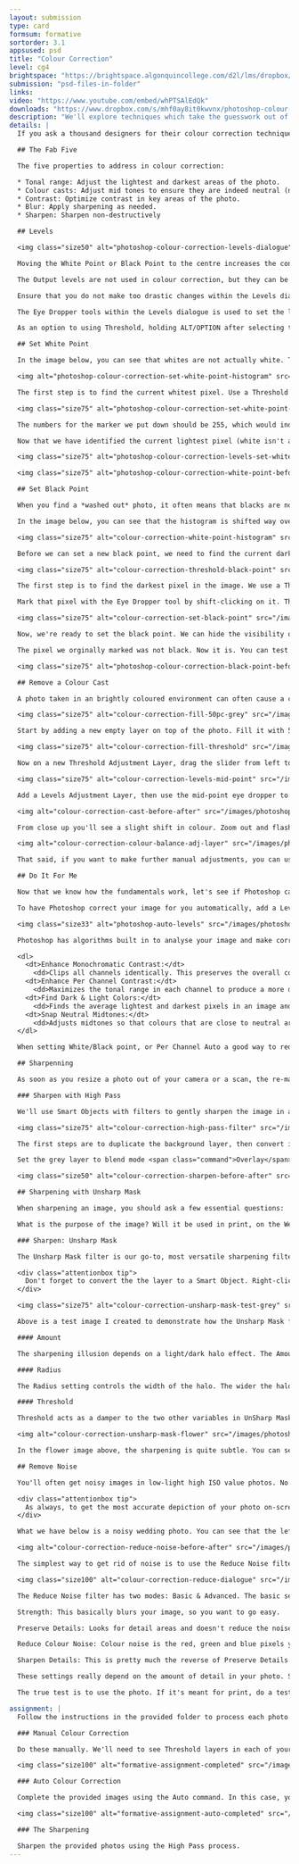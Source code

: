 ```yaml
---
layout: submission
type: card
formsum: formative
sortorder: 3.1
appsused: psd
title: "Colour Correction"
level: cg4
brightspace: "https://brightspace.algonquincollege.com/d2l/lms/dropbox/user/folder_submit_files.d2l?db=123820&grpid=0&isprv=&bp=0&ou=145538"
submission: "psd-files-in-folder"
links: 
video: "https://www.youtube.com/embed/whPTSAlEdQk"
downloads: "https://www.dropbox.com/s/mhf0ay8it0kwvnx/photoshop-colour-correction.zip?dl=1"
description: "We'll explore techniques which take the guesswork out of making colour corrections in Photoshop."
details: |
  If you ask a thousand designers for their colour correction techniques, you'd likely get a thousand different techniques. A large majority of them involve a lot of guesswork and subjective adjustments.

  ## The Fab Five

  The five properties to address in colour correction:

  * Tonal range: Adjust the lightest and darkest areas of the photo.
  * Colour casts: Adjust mid tones to ensure they are indeed neutral (no colour casts).
  * Contrast: Optimize contrast in key areas of the photo.
  * Blur: Apply sharpening as needed.
  * Sharpen: Sharpen non-destructively

  ## Levels

  <img class="size50" alt="photoshop-colour-correction-levels-dialogue" src="/images/photoshop-colour-correction/colour-correction-levels-dialogue.jpg">

  Moving the White Point or Black Point to the centre increases the contrast. Moving the mid point re-maps the mid tones of the image.

  The Output levels are not used in colour correction, but they can be used to compensate for the lack of tonal range in a specific output device.

  Ensure that you do not make too drastic changes within the Levels dialogue. This can cause banding (posterization).

  The Eye Dropper tools within the Levels dialogue is used to set the light, mid and black points in the image. Simply select one of the tools and click in the corresponding area of the image.

  As an option to using Threshold, holding ALT/OPTION after selecting the White/Black point adjustment tool will toggle Clipping preview and the Red pixels are the ones to target.

  ## Set White Point

  In the image below, you can see that whites are not actually white. That's what we need to correct. You don't need to guess at this. You can see the span indicated in the histogram that there's a whole range of white missing from the photo.

  <img alt="photoshop-colour-correction-set-white-point-histogram" src="/images/photoshop-colour-correction/colour-correction-set-white-point-histogram.jpg">

  The first step is to find the current whitest pixel. Use a Threshold Adjustment Layer. Move the slider from the right towards the left until a white pixel apears on the screen. You should zoom in to find the actual whitest pixel.

  <img class="size75" alt="photoshop-colour-correction-set-white-point-threshold" src="/images/photoshop-colour-correction/colour-correction-set-white-point-threshold.jpg">

  The numbers for the marker we put down should be 255, which would indicate a totally white white. White is 255 of 255. Black is 0/255.

  Now that we have identified the current lightest pixel (white isn't actually white) we'll use a Levels Adjustment Layer to make it actually white (255 of 255) without guess-work.

  <img class="size75" alt="photoshop-colour-correction-levels-set-white-point" src="/images/photoshop-colour-correction/colour-correction-levels-set-white-point.jpg">

  <img class="size75" alt="photoshop-colour-correction-white-point-before-after" src="/images/photoshop-colour-correction/colour-correction-white-point-before-after.jpg">

  ## Set Black Point

  When you find a *washed out* photo, it often means that blacks are not actually black. We'll find the current darkest pixel in the photo. We'll make it black, which will pull all the other pixels in a darker direction.

  In the image below, you can see that the histogram is shifted way over to the right. That means that the darkest colours in the photo are nowhere near black. We need to correct that.

  <img class="size75" alt="colour-correction-white-point-histogram" src="/images/photoshop-colour-correction/colour-correction-white-point-histogram.jpg">

  Before we can set a new black point, we need to find the current darkest pixel in our photo. The problem is that this darkest pixel isn't actually black.

  <img class="size75" alt="colour-correction-threshold-black-point" src="/images/photoshop-colour-correction/colour-correction-threshold-black-point.jpg">

  The first step is to find the darkest pixel in the image. We use a Threshold Adjustment Layer to do so. Add a Threshold Adjustment Layer. To find the black point, move the slider all the way to the left, then gradually move it towards the right, until a black pixel appears on the screen. You may need to zoom in to see the very first pixel.

  Mark that pixel with the Eye Dropper tool by shift-clicking on it. This will leave a marker, as shown above.

  <img class="size75" alt="colour-correction-set-black-point" src="/images/photoshop-colour-correction/colour-correction-set-black-point.jpg">

  Now, we're ready to set the black point. We can hide the visibility of the Threshold layer. Add a Levels Adjustment Layer. Use its Black Point tool to click on the marker you placed on the image. This will shift the histogram as shown above.

  The pixel we orginally marked was not black. Now it is. You can test this by zooming in on the marker, then sampling it with your Eye Dropper tool.

  <img class="size75" alt="photoshop-colour-correction-black-point-before-after" src="/images/photoshop-colour-correction/colour-correction-black-point-before-after.jpg">

  ## Remove a Colour Cast

  A photo taken in an brightly coloured environment can often cause a colour cast on the subject. We want to neutralize this effect. The first step is to determine what colour the cast is. For this, we'll use a cool little layers trick.

  <img class="size75" alt="colour-correction-fill-50pc-grey" src="/images/photoshop-colour-correction/colour-correction-fill-50pc-grey.jpg">

  Start by adding a new empty layer on top of the photo. Fill it with 50% grey. After you've filled the layer, switch the blend mode  to <span class="command">Difference</span> in the Layers panel.

  <img class="size75" alt="colour-correction-fill-threshold" src="/images/photoshop-colour-correction/colour-correction-fill-threshold.jpg">

  Now on a new Threshold Adjustment Layer, drag the slider from left to right until a black pixel appears. Mark it with a Shift-click of the Eye Dropper tool.

  <img class="size75" alt="colour-correction-levels-mid-point" src="/images/photoshop-colour-correction/colour-correction-levels-mid-point.jpg">

  Add a Levels Adjustment Layer, then use the mid-point eye dropper to click on your marker. You can clearly see that the pixels in the area are not a neutral grey, but rather greener.

  <img alt="colour-correction-cast-before-after" src="/images/photoshop-colour-correction/colour-correction-cast-before-after.jpg">

  From close up you'll see a slight shift in colour. Zoom out and flash the Levels layer on and off to see the difference. The key here is that there was no guess-work in the process. It's all done by the numbers. Just follow the steps and you're get the results.

  <img alt="colour-correction-colour-balance-adj-layer" src="/images/photoshop-colour-correction/colour-correction-colour-balance-adj-layer.jpg">

  That said, if you want to make further manual adjustments, you can use a Colour Balance Adjustment Layer. In this case, we know that the photo had a yellow colour cast. We used the Colour Balance Adjustment Layer to slide away from yellow to make the correction.

  ## Do It For Me

  Now that we know how the fundamentals work, let's see if Photoshop can cut to the chase and do all this for us. Introducing the Auto Levels feature.

  To have Photoshop correct your image for you automatically, add a Levels or a Curves adjustment layer. Option-click on the <span class="command">Auto</span> button in the Properties panel.

  <img class="size33" alt="photoshop-auto-levels" src="/images/photoshop-layers/photoshop-auto-levels.jpg">

  Photoshop has algorithms built in to analyse your image and make corrections in four different ways. <a href="https://helpx.adobe.com/photoshop/using/making-quick-tonal-adjustments.html" title="Adobe on Auto Levels" target="_blank">This is what Adobe has to say</a> about the four algorithms:

  <dl>
    <dt>Enhance Monochromatic Contrast:</dt>
      <dd>Clips all channels identically. This preserves the overall color relationship while making highlights appear lighter and shadows appear darker. The Auto Contrast command uses this algorithm.</dd>
    <dt>Enhance Per Channel Contrast:</dt>
      <dd>Maximizes the tonal range in each channel to produce a more dramatic correction. Because each channel is adjusted individually, Enhance Per Channel Contrast may remove or introduce color casts. The Auto Tone command uses this algorithm.</dd>
    <dt>Find Dark & Light Colors:</dt>
      <dd>Finds the average lightest and darkest pixels in an image and uses them to maximize contrast while minimizing clipping. The Auto Color command uses this algorithm.</dd>
    <dt>Snap Neutral Midtones:</dt>
      <dd>Adjusts midtones so that colours that are close to neutral are mapped to the target neutral colour. This can remove a colour cast.</dd>
  </dl>

  When setting White/Black point, or Per Channel Auto a good way to reduce any colour shift is to set the adjustment blend mode to Luminosity. This keeps the Shadow/Highlight correction but ignores the hue shifts.

  ## Sharpenning

  As soon as you resize a photo out of your camera or a scan, the re-mapping of the pixels on the canvas will cause blurriness. We want to gently sharpen the photo. If we sharpen too much we'll get a halo effect in high-contrast areas, which we want to avoid.

  ### Sharpen with High Pass

  We'll use Smart Objects with filters to gently sharpen the image in a non-destructive way. Start with duplicating the layer you wish to sharpen.

  <img class="size75" alt="colour-correction-high-pass-filter" src="/images/photoshop-colour-correction/colour-correction-high-pass-filter.jpg">

  The first steps are to duplicate the background layer, then convert it to a Smart Object. Now, go Filter > Other > High Pass... Keep cranking up the value, then back it off before colour starts to show through the grey.

  Set the grey layer to blend mode <span class="command">Overlay</span>. Double-click on the High Pass filter in the Layers panel if you need to edit the results.

  <img class="size50" alt="colour-correction-sharpen-before-after" src="/images/photoshop-colour-correction/colour-correction-sharpen-before-after.jpg">

  ## Sharpening with Unsharp Mask

  When sharpening an image, you should ask a few essential questions:

  What is the purpose of the image? Will it be used in print, on the Web? Will it be archived? Will it only be used once, or over and over again in corporate publications? At what size will this image be reproduced? Should you edit individual channels or the whole image globally?

  ### Sharpen: Unsharp Mask

  The Unsharp Mask filter is our go-to, most versatile sharpening filter. The terminology is a bit un-intuitive, but it really works well. There are no magic numbers for the Unsharp Mask filter. You have to make a decision on the values to enter.

  <div class="attentionbox tip">
    Don't forget to convert the the layer to a Smart Object. Right-click on the layer name, then click on Convert to Smart Object.
  </div>

  <img class="size75" alt="colour-correction-unsharp-mask-test-grey" src="/images/photoshop-colour-correction/colour-correction-unsharp-mask-test-grey.jpg">

  Above is a test image I created to demonstrate how the Unsharp Mask filter works. I've over-sharpened it on purpose. The file is in the downloads folder. It's useful for getting a grasp on what the three Threshold variables do to an image. Play with this to try to wrap your brain around it.

  #### Amount

  The sharpening illusion depends on a light/dark halo effect. The Amount value determines the intensity of the halo, but not its width. High Amount values cause very high contrast halo effects which are more harmful to the image.

  #### Radius

  The Radius setting controls the width of the halo. The wider the halo, the more obvious the sharpening effect. Radius is your first setting, because it is most dependant on the content of the photo. You should try to keep this value between 0.5 and 1.5. The less detail in your image, the higher the Radius number can be.

  #### Threshold

  Threshold acts as a damper to the two other variables in UnSharp Mask. Threshold really says *don't sharpen until there's this much difference between the shapes*. Threshold tells Photoshop how far apart two pixels' tonal values have to be before they are affected by the filter.

  <img alt="colour-correction-unsharp-mask-flower" src="/images/photoshop-colour-correction/colour-correction-unsharp-mask-flower.jpg">

  In the flower image above, the sharpening is quite subtle. You can see the sharper pixels on the yellow stamen of the flower.

  ## Remove Noise

  You'll often get noisy images in low-light high ISO value photos. No matter the cause of the noise, we need a non-destructive method for removing it.

  <div class="attentionbox tip">
    As always, to get the most accurate depiction of your photo on-screen, type cmd-1 to view your image at 100%. That means one image pixel is being depicted with one of your monitor's pixels.
  </div>

  What we have below is a noisy wedding photo. You can see that the left side of her face is fixed. It looks a bit blurry, but I'm zoomed in really close.

  <img alt="colour-correction-reduce-noise-before-after" src="/images/photoshop-colour-correction/colour-correction-reduce-noise-before-after.jpg">

  The simplest way to get rid of noise is to use the Reduce Noise filter on a Smart Object layer. Go <span class="command">Filter > Noise > Reduce Noise...</span>

  <img class="size100" alt="colour-correction-reduce-dialogue" src="/images/photoshop-colour-correction/colour-correction-reduce-dialogue.jpg">

  The Reduce Noise filter has two modes: Basic & Advanced. The basic settings are:

  Strength: This basically blurs your image, so you want to go easy.

  Preserve Details: Looks for detail areas and doesn't reduce the noise as much there.

  Reduce Colour Noise: Colour noise is the red, green and blue pixels you sometimes see when you're zoomed really close into a photo. This reduces that.

  Sharpen Details: This is pretty much the reverse of Preserve Details. It increases the contrast between pixels in detail areas.

  These settings really depend on the amount of detail in your photo. Start by increasing the Strength setting. The danger is that it makes your photo blurry. If it does, adjust the other settings until you're satisfied.

  The true test is to use the photo. If it's meant for print, do a test print. If it's meant for the screen, post it. If it needs further adjustment, go back to your layered Photoshop file and make adjustments.

assignment: |
  Follow the instructions in the provided folder to process each photo.

  ### Manual Colour Correction

  Do these manually. We'll need to see Threshold layers in each of your files marking the black and/or white points. You'll also have a Levels adjustment layer for the actual corrections.

  <img class="size100" alt="formative-assignment-completed" src="/images/photoshop-colour-correction/formative-assignment-manual-completed.jpg">

  ### Auto Colour Correction

  Complete the provided images using the Auto command. In this case, you should finish with only one Adjustment Layer.

  <img class="size100" alt="formative-assignment-auto-completed" src="/images/photoshop-colour-correction/formative-assignment-auto-completed.jpg">

  ### The Sharpening

  Sharpen the provided photos using the High Pass process.
---
```

